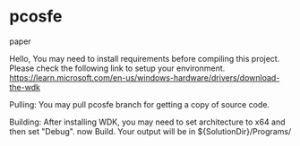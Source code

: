 # pcosfe
paper

Hello,
You may need to install requirements before compiling this project. Please check the following link to setup your environment.
https://learn.microsoft.com/en-us/windows-hardware/drivers/download-the-wdk

Pulling:
You may pull pcosfe branch for getting a copy of source code.

Building:
After installing WDK, you may need to set architecture to x64 and then set "Debug". now Build. Your output will be in ${SolutionDir}/Programs/
